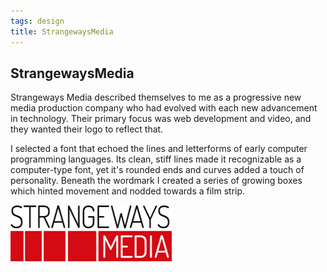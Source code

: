 ```yaml
---
tags: design
title: StrangewaysMedia
---
```


<article>
<h1>StrangewaysMedia</h1>
<section>
<p>Strangeways Media described themselves to me as a progressive new media production company who had evolved with each new advancement in technology. Their primary focus was web development and video, and they wanted their logo to reflect that.</p>
<p>I selected a font that echoed the lines and letterforms of early computer programming languages. Its clean, stiff lines made it recognizable as a computer-type font, yet it's rounded ends and curves added a touch of personality. Beneath the wordmark I created a series of growing boxes which hinted movement and nodded towards a film strip.</p>
</section>
<aside><a href="images/strangewaysMedia.png" class="luminous" title="53 Squares"><img src="images/strangewaysMedia-thumb.png" width="258" height="90"></a></aside>
</article>

